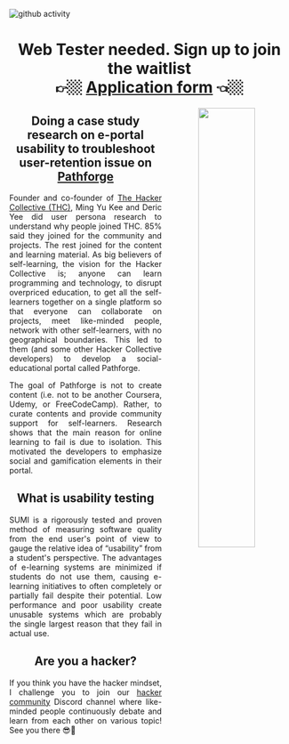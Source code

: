 ![github activity](https://github.com/yuuchin/yuuchin/blob/main/img/Capture.JPG)

<span align="center">
  <h1> Web Tester needed. Sign up to join the waitlist <br>
  👉🏼 <a href="https://forms.gle/isC186Q8pNW9Fc93A">Application form</a> 👈🏼
  </h1>
  
  <img align="right" width="45%" src="https://github.com/yuuchin/yuuchin/blob/main/img/Web%20Tester%20needed%20(no%20logo).jpg">
  
  <h2>Doing a case study research on e-portal usability to troubleshoot user-retention issue on <a href="https://pathforge.co/feed/">Pathforge</a></h2>
  <p align="justify">
  Founder and co-founder of <a href="https://hackercollective.co/">The Hacker Collective (THC)</a>, Ming Yu Kee and Deric Yee did user persona research to understand why people joined THC. 85% said they joined for the community and projects. The rest joined for the content and learning material. As big believers of self-learning, the vision for the Hacker Collective is; anyone can learn programming and technology, to disrupt overpriced education, to get all the self-learners together on a single platform so that everyone can collaborate on projects, meet like-minded people, network with other self-learners, with no geographical boundaries. This led to them (and some other Hacker Collective developers) to develop a social-educational portal called Pathforge. 
  </p>
  <p align="justify">
  The goal of Pathforge is not to create content (i.e. not to be another Coursera, Udemy, or FreeCodeCamp). Rather, to curate contents and provide community support for self-learners. Research shows that the main reason for online learning to fail is due to isolation. This motivated the developers to emphasize social and gamification elements in their portal.
  </p>
  
  <h2>What is usability testing</h2>
  <p align="justify">
  SUMI is a rigorously tested and proven method of measuring software quality from the end user's point of view to gauge the relative idea of “usability” from a student's perspective.
  The advantages of e-learning systems are minimized if students do not use them, causing e-learning initiatives to often completely or partially fail despite their potential. Low performance and poor usability create unusable systems which are probably the single largest reason that they fail in actual use. 
  </p>
  
  <h2>Are you a hacker?</h2>
  <p align="justify">
  If you think you have the hacker mindset, I challenge you to join our <a href= "https://discord.gg/DNgheJRHFZ">hacker community</a> Discord channel where like-minded people continuously debate and learn from each other on various topic! See you there 😎👻
  </p>
  </span>
